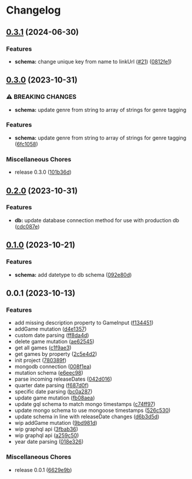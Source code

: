# Changelog

## [0.3.1](https://github.com/Chattox/hypedb-be-v2/compare/hypedb-be-v2-v0.3.0...hypedb-be-v2-v0.3.1) (2024-06-30)


### Features

* **schema:** change unique key from name to linkUrl ([#21](https://github.com/Chattox/hypedb-be-v2/issues/21)) ([0812fe1](https://github.com/Chattox/hypedb-be-v2/commit/0812fe13d6bfe4c2675e223994f9d5772f9915d5))

## [0.3.0](https://github.com/Chattox/hypedb-be-v2/compare/v0.2.0...v0.3.0) (2023-10-31)


### ⚠ BREAKING CHANGES

* **schema:** update genre from string to array of strings for genre tagging

### Features

* **schema:** update genre from string to array of strings for genre tagging ([6fc1058](https://github.com/Chattox/hypedb-be-v2/commit/6fc1058aed808c2a4fc185012d02f6da29dac098))


### Miscellaneous Chores

* release 0.3.0 ([101b36d](https://github.com/Chattox/hypedb-be-v2/commit/101b36dce292245f932c6f9ea5bf87e27fe3615a))

## [0.2.0](https://github.com/Chattox/hypedb-be-v2/compare/v0.1.0...v0.2.0) (2023-10-31)


### Features

* **db:** update database connection method for use with production db ([cdc087e](https://github.com/Chattox/hypedb-be-v2/commit/cdc087e8a27f2763c3f91cb9f85d6e1fede12781))

## [0.1.0](https://github.com/Chattox/hypedb-be-v2/compare/v0.0.1...v0.1.0) (2023-10-21)


### Features

* **schema:** add datetype to db schema ([092e80d](https://github.com/Chattox/hypedb-be-v2/commit/092e80d9840af4e5cc5c14142f64d8649e8ff867))

## 0.0.1 (2023-10-13)


### Features

* add missing description property to GameInput ([f134451](https://github.com/Chattox/hypedb-be-v2/commit/f134451781dcf9d3159b42d4c3012aa1d5bc532e))
* addGame mutation ([d4e1357](https://github.com/Chattox/hypedb-be-v2/commit/d4e1357376e4b3a8e1c28dad390bc7e31d492188))
* custom date parsing ([ff8da4d](https://github.com/Chattox/hypedb-be-v2/commit/ff8da4d8451ecb74f6547004c79f1a4e01862c54))
* delete game mutation ([ae62545](https://github.com/Chattox/hypedb-be-v2/commit/ae62545da4307c975c83e6abcc0c61e2159603d3))
* get all games ([c1f9ae3](https://github.com/Chattox/hypedb-be-v2/commit/c1f9ae346553f8b14ae30674d91f219efb2e9061))
* get games by property ([2c5e4d2](https://github.com/Chattox/hypedb-be-v2/commit/2c5e4d263bc46e6b9bf2aeef7e497fa542411d98))
* init project ([780389f](https://github.com/Chattox/hypedb-be-v2/commit/780389fbe7cf93bd1e54f5eeac3231a60f4123a1))
* mongodb connection ([008f1ea](https://github.com/Chattox/hypedb-be-v2/commit/008f1eae24a11b2213dcbdd342c4e51ddfe74d3d))
* mutation schema ([e6eec98](https://github.com/Chattox/hypedb-be-v2/commit/e6eec986f0d88ab3aac7f86750d830962dc01419))
* parse incoming releaseDates ([042d016](https://github.com/Chattox/hypedb-be-v2/commit/042d016875b3c719eebc4e42f35afcd514ebb987))
* quarter date parsing ([f687d0f](https://github.com/Chattox/hypedb-be-v2/commit/f687d0fe61b12481e40a8c8117dd36408fe6e789))
* specific date parsing ([bc0a287](https://github.com/Chattox/hypedb-be-v2/commit/bc0a287dc3a7e1ef3484a470ef87006d7fb0c821))
* update game mutation ([fb08aea](https://github.com/Chattox/hypedb-be-v2/commit/fb08aea4206e5b79591fa6bd2aafaaad590f1cda))
* update gql schema to match mongo timestamps ([c74ff97](https://github.com/Chattox/hypedb-be-v2/commit/c74ff97a4a86ee92483c80a5c2387e5f42472682))
* update mongo schema to use mongoose timestamps ([526c530](https://github.com/Chattox/hypedb-be-v2/commit/526c5306d336812cebda19f081bf0f1f65fe01e8))
* update schema in line with releaseDate changes ([d6b3d5d](https://github.com/Chattox/hypedb-be-v2/commit/d6b3d5d47f522446fef57a545bc93164bc6264ea))
* wip addGame mutation ([9bd981d](https://github.com/Chattox/hypedb-be-v2/commit/9bd981d33e746e95da94a65c68f0cbc3fe4c1541))
* wip graphql api ([3fbab36](https://github.com/Chattox/hypedb-be-v2/commit/3fbab365ef7b83f93fe9f03d64fb393015d6843e))
* wip graphql api ([a259c50](https://github.com/Chattox/hypedb-be-v2/commit/a259c50576fe891b38055cd053b9c40a797454bb))
* year date parsing ([018e326](https://github.com/Chattox/hypedb-be-v2/commit/018e326e65fe7165cab34533406d8197b19226de))


### Miscellaneous Chores

* release 0.0.1 ([6629e9b](https://github.com/Chattox/hypedb-be-v2/commit/6629e9b172eb6cba9902b9c5fce54bcec3e99aeb))
